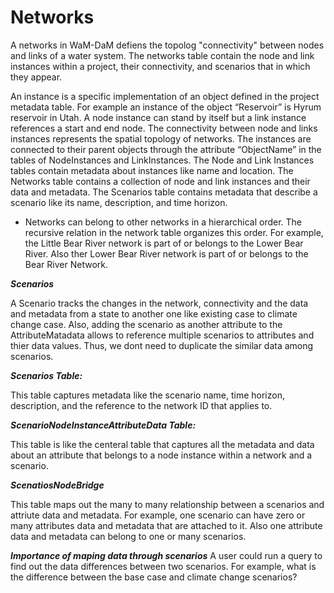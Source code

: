 Networks
========

A networks in WaM-DaM defiens the topolog "connectivity" between nodes and links of a water system. The networks table contain the node and link instances within a project, their connectivity, and scenarios that in which they appear. 

An instance is a specific implementation of an object defined in the project metadata table. For example an instance of the object “Reservoir” is Hyrum reservoir in Utah. A node instance can stand by itself but a link instance references a start and end node. The connectivity between node and links instances represents the spatial topology of networks. The instances are connected to their parent objects through the attribute “ObjectName” in the tables of NodeInstances and LinkInstances. The Node and Link Instances tables contain metadata about instances like name and location. The Networks table contains a collection of node and link instances and their data and metadata. The Scenarios table contains metadata that describe a scenario like its name, description, and time horizon. 


* Networks can belong to other networks in a hierarchical order. The recursive relation in the network table organizes this order. For example, the Little Bear River network is part of or belongs to the Lower Bear River. Also ther Lower Bear River network is part of or belongs to the Bear River Network.


***Scenarios*** <p>
A Scenario tracks the changes in the network, connectivity and the data and metadata from a state to another one like existing case to climate change case. Also, adding the scenario as another attribute to the AttributeMatadata allows to reference multiple scenarios to attributes and thier data values. Thus, we dont need to duplicate the similar data among scenarios.


***Scenarios Table:*** <p>
This table captures metadata like the scenario name, time horizon, description, and the reference to the network ID that applies to. 

***ScenarioNodeInstanceAttributeData Table:*** <p>
This table is like the centeral table that captures all the metadata and data about an attribute that belongs to a node instance within a network and a scenario. 

***ScenatiosNodeBridge*** <p>
This table maps out the many to many relationship between a scenarios and attriute data and metadata. For example, one scenario can have zero or many attributes data and metadata that are attached to it. Also one attribute data and metadata can belong to one or many scenarios.   

***Importance of maping data through scenarios***
A user could run a query to find out the data differences between two scenarios. For example, what is the difference between the base case and climate change scenarios?





